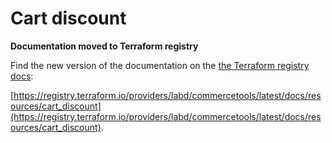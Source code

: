 # Cart discount

**Documentation moved to Terraform registry**

Find the new version of the documentation on the [the Terraform registry docs](https://registry.terraform.io/providers/labd/commercetools/latest/docs/resources/cart_discount):

 [https://registry.terraform.io/providers/labd/commercetools/latest/docs/resources/cart_discount](https://registry.terraform.io/providers/labd/commercetools/latest/docs/resources/cart_discount).
